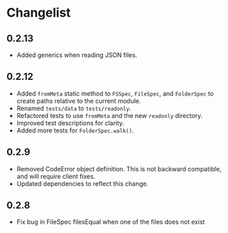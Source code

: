 # Changelist

## 0.2.13

- Added generics when reading JSON files.

## 0.2.12

- Added `fromMeta` static method to `FSSpec`, `FileSpec`, and `FolderSpec` to create paths relative to the current
  module.
- Renamed `tests/data` to `tests/readonly`.
- Refactored tests to use `fromMeta` and the new `readonly` directory.
- Improved test descriptions for clarity.
- Added more tests for `FolderSpec.walk()`.

## 0.2.9

- Removed CodeError object definition. This is not backward compatible, and will require client fixes.
- Updated dependencies to reflect this change.

## 0.2.8

- Fix bug in FileSpec filesEqual when one of the files does not exist
